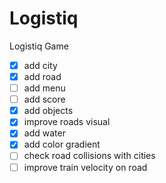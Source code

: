 # Logistiq

Logistiq Game

- [x] add city
- [x] add road
- [ ] add menu
- [ ] add score
- [x] add objects
- [x] improve roads visual
- [x] add water
- [x] add color gradient
- [ ] check road collisions with cities
- [ ] improve train velocity on road